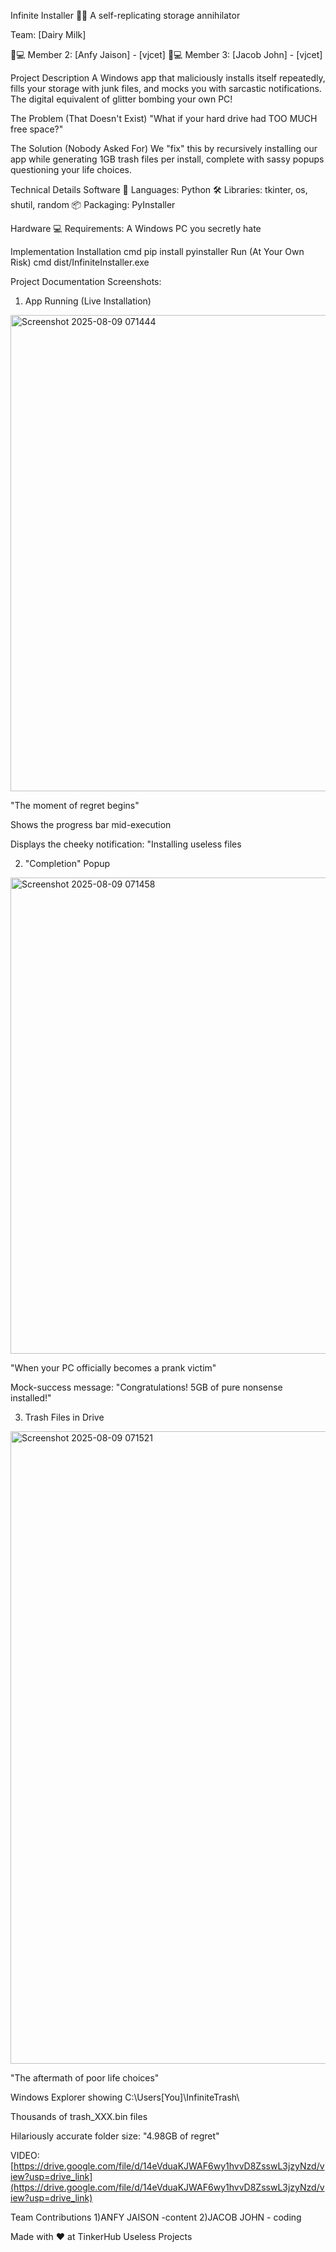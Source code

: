 Infinite Installer 💾🔥
A self-replicating storage annihilator

Team: [Dairy Milk]

🧑💻 Member 2: [Anfy Jaison] - [vjcet]
🧑💻 Member 3: [Jacob John] - [vjcet]

Project Description
A Windows app that maliciously installs itself repeatedly, fills your storage with junk files, and mocks you with sarcastic notifications. The digital equivalent of glitter bombing your own PC!

The Problem (That Doesn't Exist)
"What if your hard drive had TOO MUCH free space?"

The Solution (Nobody Asked For)
We "fix" this by recursively installing our app while generating 1GB trash files per install, complete with sassy popups questioning your life choices.

Technical Details
Software
🐍 Languages: Python
🛠️ Libraries: tkinter, os, shutil, random
📦 Packaging: PyInstaller

Hardware
💻 Requirements: A Windows PC you secretly hate

Implementation
Installation
cmd
pip install pyinstaller
Run (At Your Own Risk)
cmd
dist/InfiniteInstaller.exe


Project Documentation
Screenshots:
1. App Running (Live Installation)
<img width="1483" height="762" alt="Screenshot 2025-08-09 071444" src="https://github.com/user-attachments/assets/37c8e1b7-c0c8-4397-b8b6-60446a0de5f7" />


"The moment of regret begins"

Shows the progress bar mid-execution

Displays the cheeky notification: "Installing useless files

2) "Completion" Popup

<img width="1483" height="762" alt="Screenshot 2025-08-09 071458" src="https://github.com/user-attachments/assets/6a507155-afa9-49d3-b6a8-e6f83b39a21b" />

"When your PC officially becomes a prank victim"

Mock-success message: "Congratulations! 5GB of pure nonsense installed!"

3. Trash Files in Drive
<img width="1904" height="1012" alt="Screenshot 2025-08-09 071521" src="https://github.com/user-attachments/assets/0fecdcf8-7cf5-4367-9102-d5a6a2477f60" />


"The aftermath of poor life choices"

Windows Explorer showing C:\Users\[You]\InfiniteTrash\

Thousands of trash_XXX.bin files

Hilariously accurate folder size: "4.98GB of regret"


VIDEO:[https://drive.google.com/file/d/14eVduaKJWAF6wy1hvvD8ZsswL3jzyNzd/view?usp=drive_link](https://drive.google.com/file/d/14eVduaKJWAF6wy1hvvD8ZsswL3jzyNzd/view?usp=drive_link)


Team Contributions
1)ANFY JAISON -content
2)JACOB JOHN - coding

Made with ❤️ at TinkerHub Useless Projects
